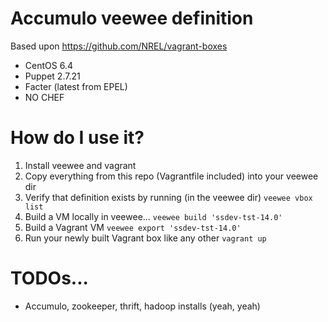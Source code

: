 # Accumulo veewee definition

Based upon https://github.com/NREL/vagrant-boxes

* CentOS 6.4
* Puppet 2.7.21
* Facter (latest from EPEL)
* NO CHEF

# How do I use it?

1. Install veewee and vagrant
2. Copy everything from this repo (Vagrantfile included) into your veewee dir
3. Verify that definition exists by running (in the veewee dir) `veewee vbox list`
4. Build a VM locally in veewee... `veewee build 'ssdev-tst-14.0'`
5. Build a Vagrant VM `veewee export 'ssdev-tst-14.0'`
6. Run your newly built Vagrant box like any other `vagrant up`


# TODOs...

* Accumulo, zookeeper, thrift, hadoop installs (yeah, yeah)
